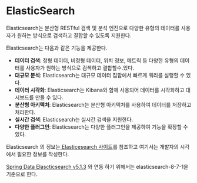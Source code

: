 # ElasticSearch

Elasticsearch는 분산형 RESTful 검색 및 분석 엔진으로  다양한 유형의 데이터를 사용자가 원하는 방식으로 검색하고 결합할 수 있도록 지원한다.

Elasticsearch는 다음과 같은 기능을 제공한다.

* **데이터 검색**: 정형 데이터, 비정형 데이터, 위치 정보, 메트릭 등 다양한 유형의 데이터를 사용자가 원하는 방식으로 검색하고 결합할수.있다.
* **대규모 분석**: Elasticsearch는 대규모 데이터 집합에서 빠르게 쿼리를 실행할 수 있다.
* **데이터 시각화**: Elasticsearch는 Kibana와 함께 사용되어 데이터를 시각화하고 대시보드를 만들 수  있다.
* **분산형 아키텍처**: Elasticsearch는 분산형 아키텍처를 사용하여 데이터를 저장하고 처리한다.
* **실시간 검색**: Elasticsearch는 실시간 검색을 지원한다.
* **다양한 플러그인**: Elasticsearch는 다양한 플러그인을 제공하여 기능을 확장할 수 있다.

Elasticsearch 의 정보는[ Elasticesearch 사이트](https://www.elastic.co/kr/elasticsearch/features)를 참조하고 여기서는 개발자의 시각에서 필요한 정보를 작성한다.

[Spring Data Elascticsearch v5.1.3](https://spring.io/projects/spring-data-elasticsearch) 와  연동 하기 위해서는 elasticsearch-8-7-1을 기준으로 한다.
